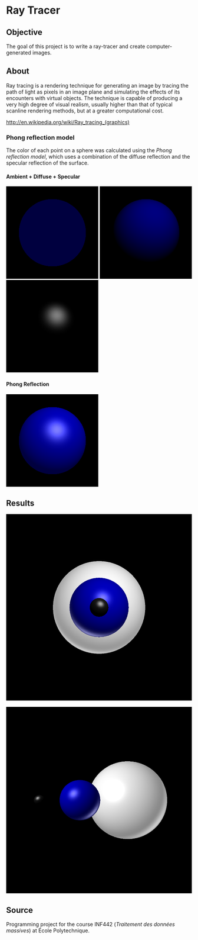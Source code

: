 # Ray Tracer

## Objective
The goal of this project is to write a ray-tracer and create computer-generated images.

## About
Ray tracing is a rendering technique for generating an image by tracing the path of light as pixels in an image plane and simulating the effects of its encounters with virtual objects. The technique is capable of producing a very high degree of visual realism, usually higher than that of typical scanline rendering methods, but at a greater computational cost.

http://en.wikipedia.org/wiki/Ray_tracing_(graphics)

### Phong reflection model
The color of each point on a sphere was calculated using the *Phong reflection model*, which uses a combination of the diffuse reflection and the specular reflection of the surface.

#### Ambient + Diffuse + Specular
![Ambient](image/ambient.png) ![Diffuse](image/diffuse.png) ![Specular](image/specular.png)
#### Phong Reflection
![Composition](image/composition.png)

## Results

![Eye Frontal](image/eye1.png)

![Eye Side](image/eye2.png)


## Source
Programming project for the course INF442 (*Traitement des données massives*) at École Polytechnique.

